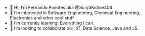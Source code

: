 - 👋 Hi, I’m Fernando Puentes aka @ScriptKiddie404
- 👀 I’m interested in Software Engineering, Chemical Engineering, Electronics and other cool stuff
- 🌱 I’m currently learning: Everything I can.
- 💞️ I’m looking to collaborate on: IoT, Data Science, Java and JS.

